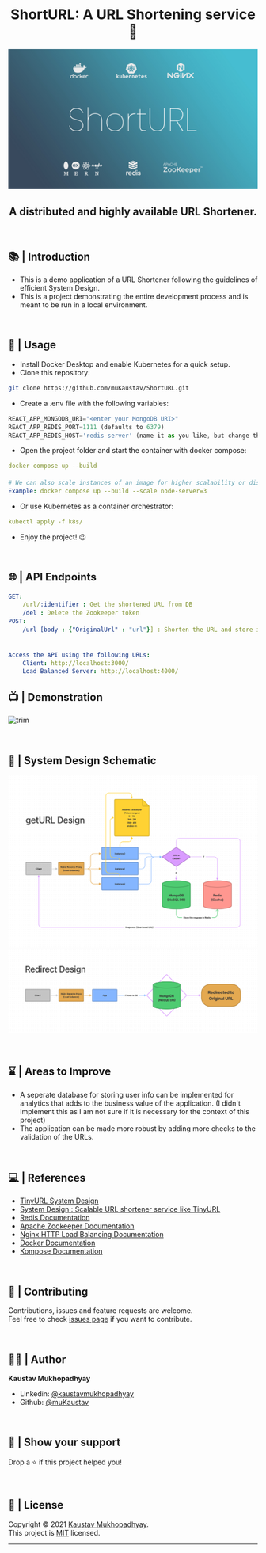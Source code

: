 <h1 align="center">ShortURL: A URL Shortening service 🔗</h1>
<p align = center>
    <img alt="Project Logo" src="https://raw.githubusercontent.com/muKaustav/ShortURL/master/client/src/assets/images/shorurl.jpg" target="_blank" />
</p>
<h2 align='center'>A distributed and highly available URL Shortener.</h2><br/>

## 📚 | Introduction

- This is a demo application of a URL Shortener following the guidelines of efficient System Design.
- This is a project demonstrating the entire development process and is meant to be run in a local environment. 

<br/>

## 🚀 | Usage

- Install Docker Desktop and enable Kubernetes for a quick setup.
- Clone this repository:<br>

```sh
git clone https://github.com/muKaustav/ShortURL.git
```
- Create a .env file with the following variables:

```js
REACT_APP_MONGODB_URI="<enter your MongoDB URI>"
REACT_APP_REDIS_PORT=1111 (defaults to 6379)
REACT_APP_REDIS_HOST='redis-server' (name it as you like, but change the same in the docker-compose.yml file)
```
- Open the project folder and start the container with docker compose:<br>

```yml
docker compose up --build

# We can also scale instances of an image for higher scalability or distribution.
Example: docker compose up --build --scale node-server=3
```
- Or use Kubernetes as a container orchestrator:<br>

```yml
kubectl apply -f k8s/
```
- Enjoy the project! 😉

<br/>

## 🌐 | API Endpoints

```yml
GET:
    /url/:identifier : Get the shortened URL from DB
    /del : Delete the Zookeeper token  
POST:
    /url [body : {"OriginalUrl" : "url"}] : Shorten the URL and store in DB


Access the API using the following URLs:
    Client: http://localhost:3000/
    Load Balanced Server: http://localhost:4000/
```

## 📺 | Demonstration

<p align = center>
    
![trim](https://user-images.githubusercontent.com/50882624/154680953-a41c84e3-6512-4fdf-8b3c-b8856f3c5842.gif)

</p>

<br/>

## 📘 | System Design Schematic

<p align = center>
    <img alt="getURL" src="https://raw.githubusercontent.com/muKaustav/ShortURL/master/client/src/assets/images/getURL.png" target="_blank" />
    <img alt="redirect" src="https://raw.githubusercontent.com/muKaustav/ShortURL/master/client/src/assets/images/redirect.png" target="_blank" />
</p>

<br/>

## ⌛ | Areas to Improve

- A seperate database for storing user info can be implemented for analytics that adds to the business value of the application. (I didn't implement this as I am not sure if it is necessary for the context of this project)
- The application can be made more robust by adding more checks to the validation of the URLs.

<br/>

## 💻 | References

- [TinyURL System Design](https://www.codekarle.com/system-design/TinyUrl-system-design.html)
- [System Design : Scalable URL shortener service like TinyURL](https://medium.com/@sandeep4.verma/system-design-scalable-url-shortener-service-like-tinyurl-106f30f23a82)
- [Redis Documentation](https://redis.io/documentation)
- [Apache Zookeeper Documentation](https://zookeeper.apache.org/doc/r3.7.0/index.html)
- [Nginx HTTP Load Balancing Documentation](https://docs.nginx.com/nginx/admin-guide/load-balancer/http-load-balancer/)
- [Docker Documentation](https://docs.docker.com/language/nodejs/)
- [Kompose Documentation](https://kompose.io/user-guide/)

<br/>

## 🍻 | Contributing

Contributions, issues and feature requests are welcome.<br>
Feel free to check [issues page](https://github.com/muKaustav/ShortURL/issues) if you want to contribute.

<br/>

## 🧑🏽 | Author

**Kaustav Mukhopadhyay**

- Linkedin: [@kaustavmukhopadhyay](https://www.linkedin.com/in/kaustavmukhopadhyay/)
- Github: [@muKaustav](https://github.com/muKaustav)

<br/>

## 🙌 | Show your support

Drop a ⭐️ if this project helped you!

<br/>

## 📝 | License

Copyright © 2021 [Kaustav Mukhopadhyay](https://github.com/muKaustav).<br />
This project is [MIT](./LICENSE) licensed.

---
